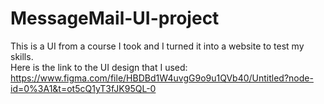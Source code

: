 # MessageMail-UI-project
This is a UI from a course I took and I turned it into a website to test my skills.  
Here is the link to the UI design that I used: https://www.figma.com/file/HBDBd1W4uvgG9o9u1QVb40/Untitled?node-id=0%3A1&t=ot5cQ1yT3fJK95QL-0 
